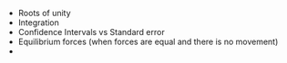 - Roots of unity
- Integration
- Confidence Intervals vs Standard error 
- Equilibrium forces (when forces are equal and there is no movement)
- 